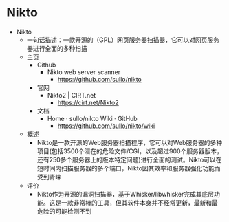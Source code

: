 # Nikto

* Nikto
  * 一句话描述：一款开源的（GPL）网页服务器扫描器，它可以对网页服务器进行全面的多种扫描
  * 主页
    * Github
      * Nikto web server scanner
        * https://github.com/sullo/nikto
    * 官网
      * Nikto2 | CIRT.net
        * https://cirt.net/Nikto2
    * 文档
      * Home · sullo/nikto Wiki · GitHub
        * https://github.com/sullo/nikto/wiki
  * 概述
    * Nikto是一款开源的Web服务器扫描程序，它可以对Web服务器的多种项目(包括3500个潜在的危险文件/CGI，以及超过900个服务器版本，还有250多个服务器上的版本特定问题)进行全面的测试。Nikto可以在短时间内扫描服务器的多个端口，Nikto因其效率和服务器强化功能而受到青睐
  * 评价
    * Nikto作为开源的漏洞扫描器，基于Whisker/libwhisker完成其底层功能。这是一款非常棒的工具，但其软件本身并不经常更新，最新和最危险的可能检测不到
